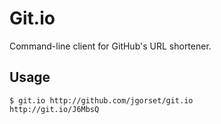 # Git.io

Command-line client for GitHub's URL shortener.

## Usage

    $ git.io http://github.com/jgorset/git.io
    http://git.io/J6MbsQ
